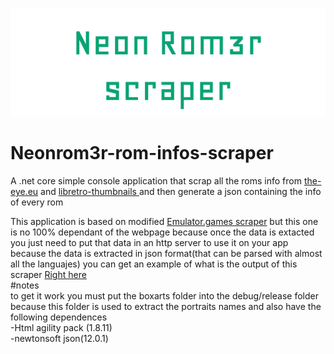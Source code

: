 
&emsp;&emsp;&emsp;&emsp;&emsp;&emsp;&emsp;&emsp;<img src="https://raw.githubusercontent.com/Gr3gorywolf/Neonrom3r-rom-infos-scraper/master/neonrom3r%20scraper/logo.png"/>
# Neonrom3r-rom-infos-scraper
A .net core simple console application that scrap all the roms info from <a  href="https://the-eye.eu/public/rom/">the-eye.eu</a>  and <a href="https://github.com/libretro-thumbnails/libretro-thumbnails"> libretro-thumbnails </a> and then generate a json containing the info of every rom 

This application is based on modified <a href="https://github.com/Gr3gorywolf/EmulatorGamesSuperscraper">Emulator.games scraper</a>  but this 
one is no 100% dependant of the webpage because once the data is extacted you just need to put that data in an http server to use it on your
app because the data is extracted in json format(that can be parsed with almost all the languajes) you can get an example of what is the output of this scraper <a href="https://github.com/Gr3gorywolf/NeonRom3r/tree/master/Rominfos">Right here</a>
<br>
#notes
<br>
to get it work you must put the boxarts folder into the debug/release folder because this folder is used to extract the portraits names
and also have the following dependences
<br>
-Html agility pack (1.8.11)
<br>
-newtonsoft json(12.0.1)
